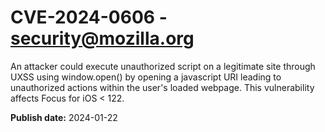 # CVE-2024-0606 - security@mozilla.org

An attacker could execute unauthorized script on a legitimate site through UXSS using window.open() by opening a javascript URI leading to unauthorized actions within the user's loaded webpage. This vulnerability affects Focus for iOS < 122.

**Publish date:** 2024-01-22
